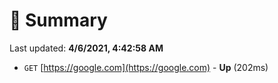 # 📖 Summary
Last updated: **4/6/2021, 4:42:58 AM**

- `GET` [https://google.com](https://google.com) - **Up** (202ms)
